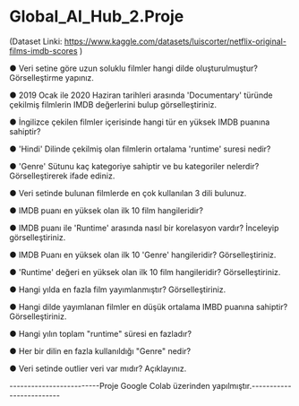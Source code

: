# Global_AI_Hub_2.Proje


(Dataset Linki: https://www.kaggle.com/datasets/luiscorter/netflix-original-films-imdb-scores )

●	Veri setine göre uzun soluklu filmler hangi dilde oluşturulmuştur? Görselleştirme yapınız.

●	2019 Ocak ile 2020 Haziran tarihleri arasında 'Documentary' türünde çekilmiş filmlerin IMDB değerlerini bulup görselleştiriniz.

●	İngilizce çekilen filmler içerisinde hangi tür en yüksek IMDB puanına sahiptir?

●	'Hindi' Dilinde çekilmiş olan filmlerin ortalama 'runtime' suresi nedir?

●	'Genre' Sütunu kaç kategoriye sahiptir ve bu kategoriler nelerdir? Görselleştirerek ifade ediniz.

●	Veri setinde bulunan filmlerde en çok kullanılan 3 dili bulunuz.

●	IMDB puanı en yüksek olan ilk 10 film hangileridir?

●	IMDB puanı ile 'Runtime' arasında nasıl bir korelasyon vardır? İnceleyip görselleştiriniz.

●	IMDB Puanı en yüksek olan ilk 10 'Genre' hangileridir? Görselleştiriniz.

●	'Runtime' değeri en yüksek olan ilk 10 film hangileridir? Görselleştiriniz.

●	Hangi yılda en fazla film yayımlanmıştır? Görselleştiriniz.

●	Hangi dilde yayımlanan filmler en düşük ortalama IMBD puanına sahiptir? Görselleştiriniz.

●	Hangi yılın toplam "runtime" süresi en fazladır?

●	Her bir dilin en fazla kullanıldığı "Genre" nedir?

●	Veri setinde outlier veri var mıdır? Açıklayınız.

-------------------------Proje Google Colab üzerinden yapılmıştır.-------------------------
